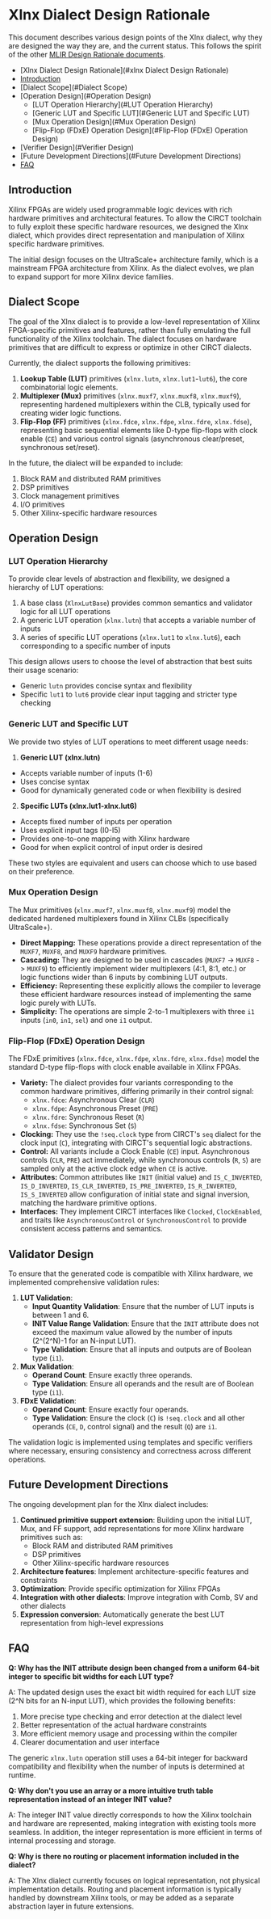 # Xlnx Dialect Design Rationale

This document describes various design points of the Xlnx dialect, why they are designed the way they are, and the current status. This follows the spirit of the other [MLIR Design Rationale documents](https://mlir.llvm.org/docs/Rationale/).

- [Xlnx Dialect Design Rationale](#xlnx Dialect Design Rationale)
- [Introduction](#Introduction)
- [Dialect Scope](#Dialect Scope)
- [Operation Design](#Operation Design)
  - [LUT Operation Hierarchy](#LUT Operation Hierarchy)
  - [Generic LUT and Specific LUT](#Generic LUT and Specific LUT)
  - [Mux Operation Design](#Mux Operation Design)
  - [Flip-Flop (FDxE) Operation Design](#Flip-Flop (FDxE) Operation Design)
- [Verifier Design](#Verifier Design)
- [Future Development Directions](#Future Development Directions)
- [FAQ](#FAQ)

## Introduction

Xilinx FPGAs are widely used programmable logic devices with rich hardware primitives and architectural features. To allow the CIRCT toolchain to fully exploit these specific hardware resources, we designed the Xlnx dialect, which provides direct representation and manipulation of Xilinx specific hardware primitives.

The initial design focuses on the UltraScale+ architecture family, which is a mainstream FPGA architecture from Xilinx. As the dialect evolves, we plan to expand support for more Xilinx device families.

## Dialect Scope

The goal of the Xlnx dialect is to provide a low-level representation of Xilinx FPGA-specific primitives and features, rather than fully emulating the full functionality of the Xilinx toolchain. The dialect focuses on hardware primitives that are difficult to express or optimize in other CIRCT dialects.

Currently, the dialect supports the following primitives:

1.  **Lookup Table (LUT)** primitives (`xlnx.lutn`, `xlnx.lut1`-`lut6`), the core combinatorial logic elements.
2.  **Multiplexer (Mux)** primitives (`xlnx.muxf7`, `xlnx.muxf8`, `xlnx.muxf9`), representing hardened multiplexers within the CLB, typically used for creating wider logic functions.
3.  **Flip-Flop (FF)** primitives (`xlnx.fdce`, `xlnx.fdpe`, `xlnx.fdre`, `xlnx.fdse`), representing basic sequential elements like D-type flip-flops with clock enable (`CE`) and various control signals (asynchronous clear/preset, synchronous set/reset).

In the future, the dialect will be expanded to include:

1. Block RAM and distributed RAM primitives
2. DSP primitives
3. Clock management primitives
4. I/O primitives
5. Other Xilinx-specific hardware resources

## Operation Design

### LUT Operation Hierarchy

To provide clear levels of abstraction and flexibility, we designed a hierarchy of LUT operations:

1. A base class (`XlnxLutBase`) provides common semantics and validator logic for all LUT operations
2. A generic LUT operation (`xlnx.lutn`) that accepts a variable number of inputs
3. A series of specific LUT operations (`xlnx.lut1` to `xlnx.lut6`), each corresponding to a specific number of inputs

This design allows users to choose the level of abstraction that best suits their usage scenario:

- Generic `lutn` provides concise syntax and flexibility
- Specific `lut1` to `lut6` provide clear input tagging and stricter type checking

### Generic LUT and Specific LUT

We provide two styles of LUT operations to meet different usage needs:

1. **Generic LUT (xlnx.lutn)**

- Accepts variable number of inputs (1-6)
- Uses concise syntax
- Good for dynamically generated code or when flexibility is desired

2. **Specific LUTs (xlnx.lut1-xlnx.lut6)**
- Accepts fixed number of inputs per operation
- Uses explicit input tags (I0-I5)
- Provides one-to-one mapping with Xilinx hardware
- Good for when explicit control of input order is desired

These two styles are equivalent and users can choose which to use based on their preference.

### Mux Operation Design

The Mux primitives (`xlnx.muxf7`, `xlnx.muxf8`, `xlnx.muxf9`) model the dedicated hardened multiplexers found in Xilinx CLBs (specifically UltraScale+).

- **Direct Mapping:** These operations provide a direct representation of the `MUXF7`, `MUXF8`, and `MUXF9` hardware primitives.
- **Cascading:** They are designed to be used in cascades (`MUXF7` -> `MUXF8` -> `MUXF9`) to efficiently implement wider multiplexers (4:1, 8:1, etc.) or logic functions wider than 6 inputs by combining LUT outputs.
- **Efficiency:** Representing these explicitly allows the compiler to leverage these efficient hardware resources instead of implementing the same logic purely with LUTs.
- **Simplicity:** The operations are simple 2-to-1 multiplexers with three `i1` inputs (`in0`, `in1`, `sel`) and one `i1` output.

### Flip-Flop (FDxE) Operation Design

The FDxE primitives (`xlnx.fdce`, `xlnx.fdpe`, `xlnx.fdre`, `xlnx.fdse`) model the standard D-type flip-flops with clock enable available in Xilinx FPGAs.

- **Variety:** The dialect provides four variants corresponding to the common hardware primitives, differing primarily in their control signal:
    - `xlnx.fdce`: Asynchronous Clear (`CLR`)
    - `xlnx.fdpe`: Asynchronous Preset (`PRE`)
    - `xlnx.fdre`: Synchronous Reset (`R`)
    - `xlnx.fdse`: Synchronous Set (`S`)
- **Clocking:** They use the `!seq.clock` type from CIRCT's `seq` dialect for the clock input (`C`), integrating with CIRCT's sequential logic abstractions.
- **Control:** All variants include a Clock Enable (`CE`) input. Asynchronous controls (`CLR`, `PRE`) act immediately, while synchronous controls (`R`, `S`) are sampled only at the active clock edge when `CE` is active.
- **Attributes:** Common attributes like `INIT` (initial value) and `IS_C_INVERTED`, `IS_D_INVERTED`, `IS_CLR_INVERTED`, `IS_PRE_INVERTED`, `IS_R_INVERTED`, `IS_S_INVERTED` allow configuration of initial state and signal inversion, matching the hardware primitive options.
- **Interfaces:** They implement CIRCT interfaces like `Clocked`, `ClockEnabled`, and traits like `AsynchronousControl` or `SynchronousControl` to provide consistent access patterns and semantics.

## Validator Design

To ensure that the generated code is compatible with Xilinx hardware, we implemented comprehensive validation rules:

1. **LUT Validation**:
   - **Input Quantity Validation**: Ensure that the number of LUT inputs is between 1 and 6.
   - **INIT Value Range Validation**: Ensure that the `INIT` attribute does not exceed the maximum value allowed by the number of inputs (2^(2^N)-1 for an N-input LUT).
   - **Type Validation**: Ensure that all inputs and outputs are of Boolean type (`i1`).
2. **Mux Validation**:
   - **Operand Count**: Ensure exactly three operands.
   - **Type Validation**: Ensure all operands and the result are of Boolean type (`i1`).
3. **FDxE Validation**:
   - **Operand Count**: Ensure exactly four operands.
   - **Type Validation**: Ensure the clock (`C`) is `!seq.clock` and all other operands (`CE`, `D`, control signal) and the result (`Q`) are `i1`.

The validation logic is implemented using templates and specific verifiers where necessary, ensuring consistency and correctness across different operations.

## Future Development Directions

The ongoing development plan for the Xlnx dialect includes:

1.  **Continued primitive support extension**: Building upon the initial LUT, Mux, and FF support, add representations for more Xilinx hardware primitives such as:
    *   Block RAM and distributed RAM primitives
    *   DSP primitives
    *   Other Xilinx-specific hardware resources
2.  **Architecture features**: Implement architecture-specific features and constraints
3.  **Optimization**: Provide specific optimization for Xilinx FPGAs
4.  **Integration with other dialects**: Improve integration with Comb, SV and other dialects
5.  **Expression conversion**: Automatically generate the best LUT representation from high-level expressions

## FAQ

**Q: Why has the INIT attribute design been changed from a uniform 64-bit integer to specific bit widths for each LUT type?**

A: The updated design uses the exact bit width required for each LUT size (2^N bits for an N-input LUT), which provides the following benefits:
1. More precise type checking and error detection at the dialect level
2. Better representation of the actual hardware constraints
3. More efficient memory usage and processing within the compiler
4. Clearer documentation and user interface

The generic `xlnx.lutn` operation still uses a 64-bit integer for backward compatibility and flexibility when the number of inputs is determined at runtime.

**Q: Why don't you use an array or a more intuitive truth table representation instead of an integer INIT value?**

A: The integer INIT value directly corresponds to how the Xilinx toolchain and hardware are represented, making integration with existing tools more seamless. In addition, the integer representation is more efficient in terms of internal processing and storage.

**Q: Why is there no routing or placement information included in the dialect?**

A: The Xlnx dialect currently focuses on logical representation, not physical implementation details. Routing and placement information is typically handled by downstream Xilinx tools, or may be added as a separate abstraction layer in future extensions.